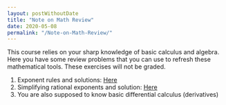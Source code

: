 ```yaml
---
layout: postWithoutDate
title: "Note on Math Review"
date: 2020-05-08
permalink: "/Note-on-Math-Review/"
---
```

This course relies on your sharp knowledge of basic calculus and algebra. Here you have some review problems that you can use to refresh these mathematical tools. These exercises will not be graded.

1. Exponent rules and solutions:     [Here](https://www.mcckc.edu/tutoring/docs/bt/exp_rad_log/Exponent_Rules_&_Practice.pdf)
2. Simplifying rational exponents and solution:     [Here](https://cdn.kutasoftware.com/Worksheets/Alg2/Simplifying%20Rational%20Exponents.pdf)
3. You are also supposed to know basic differential calculus \(derivatives\)

